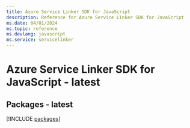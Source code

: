 ```yaml
---
title: Azure Service Linker SDK for JavaScript
description: Reference for Azure Service Linker SDK for JavaScript
ms.date: 04/01/2024
ms.topic: reference
ms.devlang: javascript
ms.service: servicelinker
---
```

# Azure Service Linker SDK for JavaScript - latest
## Packages - latest
[!INCLUDE [packages](service-linker-index.md)]